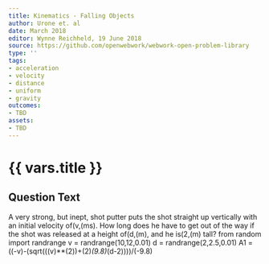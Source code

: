 ```yaml
---
title: Kinematics - Falling Objects
author: Urone et. al
date: March 2018
editor: Wynne Reichheld, 19 June 2018
source: https://github.com/openwebwork/webwork-open-problem-library
type: ''
tags:
- acceleration
- velocity
- distance
- uniform
- gravity
outcomes:
- TBD
assets:
- TBD
---
```

# {{ vars.title }}

## Question Text

A very strong, but inept, shot putter puts the shot straight up vertically with an initial velocity of(v,(ms). How long does he have to get out of the way if the shot was released at a height of(d,(m), and he is(2,(m) tall?
from random import randrange
v = randrange(10,12,0.01)
d = randrange(2,2.5,0.01)
A1 = ((-v)-(sqrt(((v)**(2))+(2)*(9.8)*(d-2))))/(-9.8)